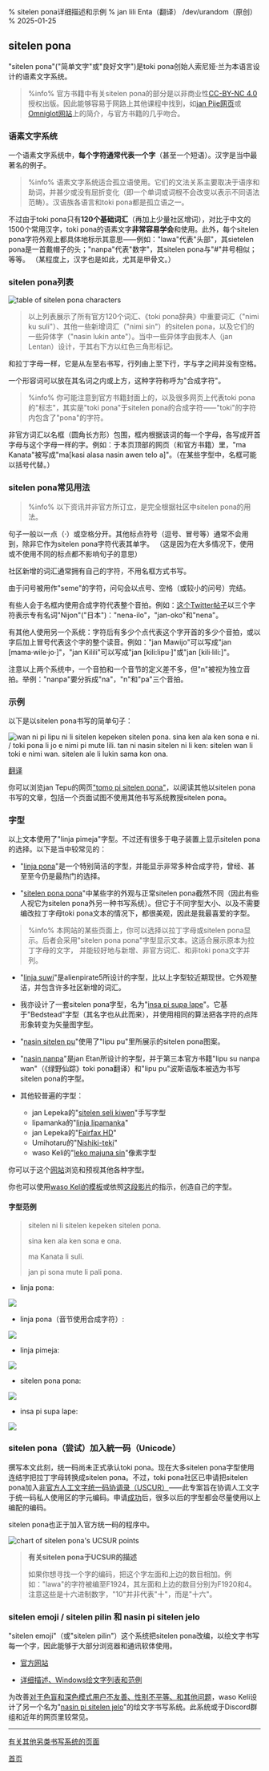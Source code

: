 % sitelen pona详细描述和示例
% jan lili Enta（翻译） /dev/urandom（原创）
% 2025-01-25

## sitelen pona

"sitelen pona"("简单文字"或"良好文字")是toki pona创始人索尼娅·兰为本语言设计的语素文字系统。

> %info%
> 官方书籍中有关sitelen pona的部分是以非商业性[CC-BY-NC 4.0](https://creativecommons.org/licenses/by-nc/4.0/)授权出版。因此能够容易于网路上其他课程中找到，如[jan Pije网页](https://web.archive.org/web/20220314033939/http://tokipona.net/tp/janpije/hieroglyphs.php)或[Omniglot网站](https://www.omniglot.com/conscripts/sitelenpona.htm)上的简介，与官方书籍的几乎吻合。

### 语素文字系统

一个语素文字系统中，**每个字符通常代表一个字**（甚至一个短语）。汉字是当中最著名的例子。

> %info%
> 语素文字系统适合孤立语使用。它们的文法关系主要取决于语序和助词，并甚少或没有屈折变化（即一个单词或词根不会改变以表示不同语法范畴）。汉语族各语言和toki pona都是孤立语之一。

不过由于toki pona只有**120个基础词汇**（再加上少量社区增词），对比于中文的1500个常用汉字，toki pona的语素文字**非常容易学会**和使用。此外，每个sitelen pona字符外观上都具体地标示其意思⸺例如："lawa"代表"头部"，其sietelen pona是一首戴帽子的头；"nanpa"代表"数字"，其sitelen pona与"\#"井号相似；等等。 （某程度上，汉字也是如此，尤其是甲骨文。）

### sitelen pona列表

![table of sitelen pona characters](/sitelen_pona.gif)

> 以上列表展示了所有官方120个词汇、《toki pona辞典》中重要词汇（"nimi ku suli"）、其他一些新增词汇（"nimi sin"）的sitelen pona，以及它们的一些异体字（"nasin lukin ante"）。当中一些异体字由我本人（jan Lentan）设计，于其右下方以红色三角形标记。

和拉丁字母一样，它是从左至右书写，行列由上至下行，字与字之间并没有空格。

一个形容词可以放在其名词之内或上方，这种字符称呼为"合成字符"。

> %info%
> 你可能注意到官方书籍封面上的，以及很多网页上代表toki pona的"标志"，其实是"toki pona"于sitelen pona的合成字符⸺"toki"的字符内包含了"pona"的字符。

非官方词汇以名框（圆角长方形）包围，框内根据该词的每一个字母，各写成开首字母与这个字母一样的字。例如：于本页顶部的网页（和官方书籍）里，"ma Kanata"被写成"ma[kasi alasa nasin awen telo
a]"。（在某些字型中，名框可能以括号代替。）

### sitelen pona常见用法

> %info%
> 以下资讯并非官方所订立，是完全根据社区中sitelen pona的用法。

句子一般以一点（·）或空格分开。其他标点符号（逗号、冒号等）通常不会用到，除非它作为sitelen pona字符代表其单字。 （这是因为在大多情况下，使用或不使用不同的标点都不影响句子的意思）

社区新增的词汇通常拥有自己的字符，不用名框方式书写。

由于问号被用作"seme"的字符，问句会以点号、空格（或较小的问号）完结。

有些人会于名框内使用合成字符代表整个音拍。例如：[这个Twitter帖子](https://twitter.com/qvarie/status/1291755067851251712)以三个字符表示专有名词"Nijon"("日本")："nena-ilo"，"jan-oko"和"nena"。

有其他人使用另一个系统：字符后有多少个点代表这个字开首的多少个音拍，或以字后加上冒号代表这个字的整个读音。例如："jan Mawijo"可以写成"jan \[mama·wile·jo·\]"，"jan Kilili"可以写成"jan \[kili:lipu·\]"或"jan \[kili·lili:\]"。

注意以上两个系统中，一个音拍和一个音节的定义差不多，但"n"被视为独立音拍。举例："nanpa"要分拆成"na"，"n"和"pa"三个音拍。

### 示例

以下是以sitelen pona书写的简单句子：

![wan ni pi lipu ni li sitelen kepeken sitelen pona. sina ken ala ken sona e ni.
/ toki pona li jo e nimi pi mute lili. tan ni nasin sitelen ni li ken: sitelen
wan li toki e nimi wan. sitelen ale li lukin sama kon
ona.](/sitelen_pona_example.png)

[翻译](zh/answers#sp)

你可以浏览jan Tepu的网页["tomo pi sitelen pona"](https://davidar.github.io/tp/)，以阅读其他以sitelen pona书写的文章，包括一个页面试图不使用其他书写系统教授sitelen pona。

### 字型

以上文本使用了"linja pimeja"字型。不过还有很多于电子装置上显示sitelen pona的选择。以下是当中较常见的：

 * "[linja pona](https://musilili.net/linja-pona/)"是一个特别简洁的字型，并能显示非常多种合成字符，曾经、甚至至今仍是最热门的选择。

 * "[sitelen pona pona](https://jackhumbert.github.io/sitelen-pona-pona/)"中某些字的外观与正常sitelen pona截然不同（因此有些人视它为sitelen pona外另一种书写系统）。但它于不同字型大小、以及不需要编改拉丁字母toki pona文本的情况下，都很美观，因此是我最喜爱的字型。

> %info%
> 本网站的某些页面上，你可以选择以拉丁字母或sitelen pona显示。后者会采用"sitelen pona pona"字型显示文本。这适合展示原本为拉丁字母的文字， 并能较好地与新增、非官方词汇、和非toki pona文字并列。
> 

 * "[linja suwi](https://linjasuwi.ap5.dev/)"是alienpirate5所设计的字型，比以上字型较近期现世。它外观整洁，并包含许多社区新增的词汇。

 * 我亦设计了一套sitelen pona字型，名为"[insa pi supa lape](lentan/supalape)"。它基于"Bedstead"字型（其名字也从此而来），并使用相同的算法把各字符的点阵形象转变为矢量图字型。

<!-- translator's own additions to font list -->

 * "[nasin sitelen pu](https://github.com/RetSamys/nasin-sitelen-pu)"使用了"lipu pu"里所展示的sitelen pona图案。

 * "[nasin nanpa](https://github.com/ETBCOR/nasin-nanpa)"是jan Etan所设计的字型，并于第三本官方书籍"lipu su nanpa wan"（《绿野仙踪》toki pona翻译）和"lipu pu"波斯语版本被选为书写sitelen pona的字型。

 * 其他较普遍的字型：
   * jan Lepeka的"[sitelen seli kiwen](https://www.kreativekorp.com/software/fonts/sitelenselikiwen/)"手写字型
   * lipamanka的"[linja lipamanka](https://lipamanka.gay/linjamanka)"
   * jan Lepeka的"[Fairfax HD](https://www.kreativekorp.com/software/fonts/fairfaxponahd/)"
   * Umihotaru的"[Nishiki-teki](https://github.com/RetSamys/nishiki-teki-lili/raw/main/nishiki-teki.ttf)"
   * waso Keli的"[leko majuna sin](https://wasokeli.github.io/sp-font-maker/leko-majuna-sin.html)"像素字型

你可以于这个[网站](https://antetokipona.infinityfreeapp.com/font/)浏览和预视其他各种字型。

你也可以使用[waso Keli的模板](https://wasokeli.github.io/sp-font-maker/)或依照[这段影片](https://youtu.be/6Emk0nvFFVw)的指示，创造自己的字型。

#### 字型范例

>
> sitelen ni li sitelen kepeken sitelen pona.
>
> sina ken ala ken sona e ona.
>
> ma Kanata li suli.
>
> jan pi sona mute li pali pona.
>

* linja pona:

![](/lpona.png)

* linja pona（音节使用合成字符）:

![](/lpona2.png)

* linja pimeja:

![](/lpimeja.png)

* sitelen pona pona:

![](/spp.png)

* insa pi supa lape:

![](/insa.png)

### sitelen pona（尝试）加入統一码（Unicode）

撰写本文此刻，统一码尚未正式承认toki pona。现在大多sitelen pona字型使用连结字把拉丁字母转换成sitelen pona。不过，toki pona社区已申请把sitelen pona加入[非官方人工文字统一码协调录（USCUR）](https://www.kreativekorp.com/ucsur/)⸺此专案旨在协调人工文字于统一码私人使用区的字元编码。申请[成功](https://www.kreativekorp.com/ucsur/charts/sitelen.html)后，很多以后的字型都会尽量使用以上编配的编码。

sitelen pona也正于加入官方统一码的程序中。

![chart of sitelen pona's UCSUR points](/sitelen_ucsur.gif)

> **有关sitelen pona于UCSUR的描述**
> 
> 如果你想寻找一个字的编码，把这个字左面和上边的数目相加。例如："lawa"的字符被编至F1924，其左面和上边的数目分别为F1920和4。注意这些是十六进制数字，"10"并非代表"十"，而是"十六"。

### sitelen emoji / sitelen pilin 和 nasin pi sitelen jelo
<!-- includes sitelen jelo too? -->

"sitelen emoji"（或"sitelen pilin"）这个系统把sitelen pona改编，以绘文字书写每一个字，因此能够于大部分浏览器和通讯软体使用。

* [官方网站](https://sites.google.com/view/sitelenemoji)

* [详细描述、Windows绘文字列表和范例](https://omniglot.com/conscripts/sitelenemoji.htm)

为改善[对于色盲和深色模式用户不友善、性别不平等、和其他问题](https://discord.com/channels/301377942062366741/1169436328954429540/1201455562739699765)，waso Keli设计了另一个名为"[nasin pi sitelen jelo](https://sona.pona.la/wiki/nasin_pi_sitelen_jelo)"的绘文字书写系统。此系统或于Discord群组和近年的网页里较常见。

---

[有关其他另类书写系统的页面](zh/x2)

[首页](zh)
